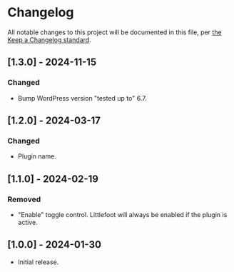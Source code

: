 # Changelog

All notable changes to this project will be documented in this file, per [the Keep a Changelog standard](http://keepachangelog.com/).

## [1.3.0] - 2024-11-15

### Changed

- Bump WordPress version "tested up to" 6.7.

## [1.2.0] - 2024-03-17

### Changed

- Plugin name.

## [1.1.0] - 2024-02-19

### Removed

- "Enable" toggle control. Littlefoot will always be enabled if the plugin is active.

## [1.0.0] - 2024-01-30

- Initial release.
